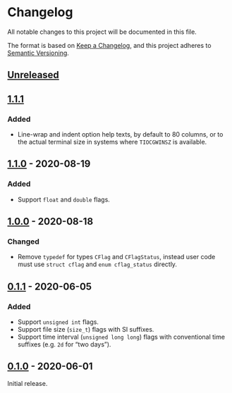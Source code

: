 # Changelog

All notable changes to this project will be documented in this file.

The format is based on [Keep a Changelog](https://keepachangelog.com/en/1.0.0/),
and this project adheres to [Semantic Versioning](https://semver.org/spec/v2.0.0.html).

## [Unreleased]

## [1.1.1]
### Added
- Line-wrap and indent option help texts, by default to 80 columns, or to
  the actual terminal size in systems where `TIOCGWINSZ` is available.

## [1.1.0] - 2020-08-19
### Added
- Support `float` and `double` flags.

## [1.0.0] - 2020-08-18
### Changed
- Remove `typedef` for types `CFlag` and `CFlagStatus`, instead user code
  must use `struct cflag` and `enum cflag_status` directly.

## [0.1.1] - 2020-06-05
### Added
- Support `unsigned int` flags.
- Support file size (`size_t`) flags with SI suffixes.
- Support time interval (`unsigned long long`) flags with conventional time
  suffixes (e.g. `2d` for “two days”).

## [0.1.0] - 2020-06-01

Initial release.

[Unreleased]: https://github.com/aperezdc/cflag/compare/1.1.1...HEAD
[1.1.1]: https://github.com/aperezdc/cflag/compare/1.1.0...1.1.1
[1.1.0]: https://github.com/aperezdc/cflag/compare/1.0.0...1.1.0
[1.0.0]: https://github.com/aperezdc/cflag/compare/0.1.1...1.0.0
[0.1.1]: https://github.com/aperezdc/cflag/compare/0.1.0...0.1.1
[0.1.0]: https://github.com/aperezdc/cflag/releases/tag/0.1.0
